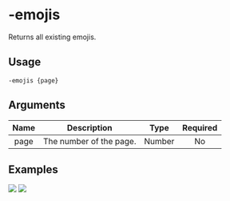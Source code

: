 # -emojis

Returns all existing emojis.

## Usage

```
-emojis {page}
```

## Arguments

| Name | Description             | Type   | Required |
| :--: | :---------------------: | :----: | :------: |
| page | The number of the page. | Number | No       |

## Examples

![](https://user-images.githubusercontent.com/111157596/229903621-bfe64f50-a5ab-4a75-8e1a-5d939aca5b27.png)
![](https://user-images.githubusercontent.com/111157596/229903637-dcf65e65-b6d8-4796-9031-ad6aacd314c8.png)
